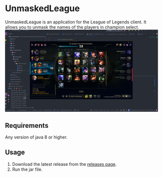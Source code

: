 # UnmaskedLeague
UnmaskedLeague is an application for the League of Legends client.
It allows you to unmask the names of the players in champion select.
![Umasked2.png](.assets/Umasked2.png)
## Requirements
Any version of java 8 or higher.
## Usage
1. Download the latest release from the [releases page](https://github.com/xBaank/UnmaskedLeague/releases).
2. Run the jar file.